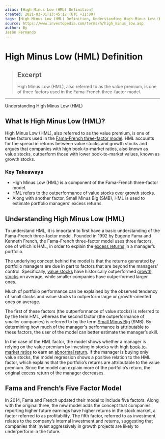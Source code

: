 ```yaml
---
alias: [High Minus Low (HML) Definition]
created: 2021-03-01T13:45:12 (UTC +11:00)
tags: [High Minus Low (HML) Definition, Understanding High Minus Low (HML)]
source: https://www.investopedia.com/terms/h/high_minus_low.asp
author: By
Jason Fernando
---
```


# High Minus Low (HML) Definition

> ## Excerpt
> High Minus Low (HML), also referred to as the value premium, is one of three factors used in the Fama-French three-factor model.

---

Understanding High Minus Low (HML)
## What Is High Minus Low (HML)?

High Minus Low (HML), also referred to as the value premium, is one of three factors used in the [Fama-French three-factor model](https://www.investopedia.com/terms/f/famaandfrenchthreefactormodel.asp). HML accounts for the spread in returns between value stocks and growth stocks and argues that companies with high book-to-market ratios, also known as value stocks, outperform those with lower book-to-market values, known as growth stocks.

### Key Takeaways

-   High Minus Low (HML) is a component of the Fama-French three-factor model.
-   HML refers to the outperformance of value stocks over growth stocks.
-   Along with another factor, Small Minus Big (SMB), HML is used to estimate portfolio managers’ excess returns.

## Understanding High Minus Low (HML)

To understand HML, it is important to first have a basic understanding of the Fama-French three-factor model. Founded in 1992 by Eugene Fama and Kenneth French, the Fama-French three-factor model uses three factors, one of which is HML, in order to explain the [excess returns](https://www.investopedia.com/terms/e/excessreturn.asp) in a manager’s portfolio.

The underlying concept behind the model is that the returns generated by portfolio managers are due in part to factors that are beyond the managers’ control. Specifically, [value stocks](https://www.investopedia.com/terms/v/valuestock.asp) have historically outperformed [growth stocks](https://www.investopedia.com/terms/g/growthstock.asp) on average, while smaller companies have outperformed larger ones.

Much of portfolio performance can be explained by the observed tendency of small stocks and value stocks to outperform large or growth-oriented ones on average.

The first of these factors (the outperformance of value stocks) is referred to by the term HML, whereas the second factor (the outperformance of smaller companies) is referred to by the term [Small Minus Big](https://www.investopedia.com/terms/s/small_minus_big.asp) (SMB). By determining how much of the manager's performance is attributable to these factors, the user of the model can better estimate the manager’s skill. 

In the case of the HML factor, the model shows whether a manager is relying on the value premium by investing in stocks with high [book-to-market ratios](https://www.investopedia.com/terms/b/booktomarketratio.asp) to earn an [abnormal return](https://www.investopedia.com/terms/a/abnormalreturn.asp). If the manager is buying only value stocks, the model regression shows a positive relation to the HML factor, which explains that the portfolio’s returns are attributable to the value premium. Since the model can explain more of the portfolio’s return, the original [excess return](https://www.investopedia.com/terms/e/excessreturn.asp) of the manager decreases.

## Fama and French’s Five Factor Model

In 2014, Fama and French updated their model to include five factors. Along with the original three, the new model adds the concept that companies reporting higher future earnings have higher returns in the stock market, a factor referred to as profitability. The fifth factor, referred to as investment, relates to the company’s internal investment and returns, suggesting that companies that invest aggressively in growth projects are likely to underperform in the future.
